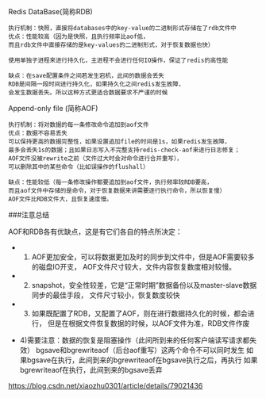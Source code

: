 Redis DataBase(简称RDB)

    执行机制：快照，直接将databases中的key-value的二进制形式存储在了rdb文件中
    优点：性能较高（因为是快照，且执行频率比aof低，
    而且rdb文件中直接存储的是key-values的二进制形式，对于恢复数据也快）
    
    使用单独子进程来进行持久化，主进程不会进行任何IO操作，保证了redis的高性能
    
    缺点：在save配置条件之间若发生宕机，此间的数据会丢失
    RDB是间隔一段时间进行持久化，如果持久化之间redis发生故障，
    会发生数据丢失。所以这种方式更适合数据要求不严谨的时候

Append-only file (简称AOF)

    执行机制：将对数据的每一条修改命令追加到aof文件
    优点：数据不容易丢失
    可以保持更高的数据完整性，如果设置追加file的时间是1s，如果redis发生故障，
    最多会丢失1s的数据；且如果日志写入不完整支持redis-check-aof来进行日志修复；
    AOF文件没被rewrite之前（文件过大时会对命令进行合并重写），
    可以删除其中的某些命令（比如误操作的flushall）
    
    缺点：性能较低（每一条修改操作都要追加到aof文件，执行频率较RDB要高，
    而且aof文件中存储的是命令，对于恢复数据来讲需要逐行执行命令，所以恢复慢）
    AOF文件比RDB文件大，且恢复速度慢。
    
    
###注意总结

AOF和RDB各有优缺点，这是有它们各自的特点所决定：
* 1)  AOF更加安全，可以将数据更加及时的同步到文件中，但是AOF需要较多的磁盘IO开支，
    AOF文件尺寸较大，文件内容恢复数度相对较慢。

* 2) snapshot，安全性较差，它是“正常时期”数据备份以及master-slave数据同步的最佳手段，
     文件尺寸较小，恢复数度较快

* 3) 如果既配置了RDB，又配置了AOF，则在进行数据持久化的时候，都会进行，
但是在根据文件恢复数据的时候，以AOF文件为准，RDB文件作废

* 4)需要注意：数据的恢复是阻塞操作（此间所到来的任何客户端读写请求都失效）
    bgsave和bgrewriteaof（后台aof重写）这两个命令不可以同时发生
        如果bgsave在执行，此间到来的bgrewriteaof在bgsave执行之后，再执行
        如果bgrewriteaof在执行，此间到来的bgsave丢弃
    



https://blog.csdn.net/xiaozhu0301/article/details/79021436